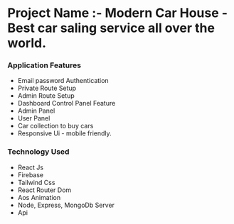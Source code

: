 # Project Name :- Modern Car House - Best car saling service all over the world.

### Application Features

* Email password Authentication
* Private Route Setup
* Admin Route Setup
* Dashboard Control Panel Feature
* Admin Panel
* User Panel
* Car collection to buy cars
* Responsive Ui - mobile friendly.


### Technology Used

* React Js
* Firebase
* Tailwind Css
* React Router Dom
* Aos Animation
* Node, Express, MongoDb Server
* Api




